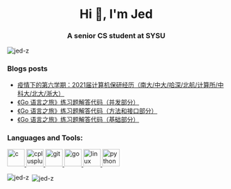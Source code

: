 <h1 align="center">Hi 👋, I'm Jed</h1>
<h3 align="center">A senior CS student at SYSU</h3>

<p align="left"> <img src="https://komarev.com/ghpvc/?username=jed-z&label=Profile%20views&color=1b98f8&style=flat" alt="jed-z" /> </p>

### Blogs posts
<!-- BLOG-POST-LIST:START -->
- [疫情下的第六学期：2021届计算机保研经历（南大/中大/哈深/北航/计算所/中科大/北大/浙大）](https://www.jeddd.com/article/cs-baoyan.html)
- [《Go 语言之旅》练习题解答代码（并发部分）](https://www.jeddd.com/article/a-tour-of-go-exercises-concurrency.html)
- [《Go 语言之旅》练习题解答代码（方法和接口部分）](https://www.jeddd.com/article/a-tour-of-go-exercises-methods.html)
- [《Go 语言之旅》练习题解答代码（基础部分）](https://www.jeddd.com/article/a-tour-of-go-exercises-basics.html)
<!-- BLOG-POST-LIST:END -->

<h3 align="left">Languages and Tools:</h3>
<p align="left"> <a href="https://www.cprogramming.com/" target="_blank"> <img src="https://devicons.github.io/devicon/devicon.git/icons/c/c-original.svg" alt="c" width="40" height="40"/> </a> <a href="https://www.w3schools.com/cpp/" target="_blank"> <img src="https://devicons.github.io/devicon/devicon.git/icons/cplusplus/cplusplus-original.svg" alt="cplusplus" width="40" height="40"/> </a> <a href="https://git-scm.com/" target="_blank"> <img src="https://www.vectorlogo.zone/logos/git-scm/git-scm-icon.svg" alt="git" width="40" height="40"/> </a> <a href="https://golang.org" target="_blank"> <img src="https://devicons.github.io/devicon/devicon.git/icons/go/go-original.svg" alt="go" width="40" height="40"/> </a> <a href="https://www.linux.org/" target="_blank"> <img src="https://devicons.github.io/devicon/devicon.git/icons/linux/linux-original.svg" alt="linux" width="40" height="40"/> </a> <a href="https://www.python.org" target="_blank"> <img src="https://devicons.github.io/devicon/devicon.git/icons/python/python-original.svg" alt="python" width="40" height="40"/> </a> </p>

<p><img align="left" src="https://github-readme-stats.vercel.app/api/top-langs?username=jed-z&show_icons=true&locale=en&layout=compact" alt="jed-z" /></p>

<p>&nbsp;<img align="center" src="https://github-readme-stats.vercel.app/api?username=jed-z&show_icons=true&locale=en" alt="jed-z" /></p>
